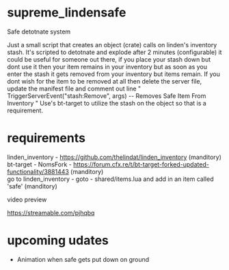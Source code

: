 # supreme_lindensafe
Safe detotnate system





Just a small script that creates an object (crate) calls on linden's inventory stash. It's scripted to detotnate and explode after 2 minutes (configurable) it could be useful for someone out there, if you place your stash down but dont use it then your item remains in your inventory but as soon as you enter the stash it gets removed from your inventory but items remain. If you dont wish for the item to be removed at all then delete the server file, update the manifest file and comment out line " TriggerServerEvent("stash:Remove", args) -- Removes Safe Item From Inventory " Use's bt-target to utilize the stash on the object so that is a requirement.


# requirements
linden_inventory - https://github.com/thelindat/linden_inventory (manditory)<br/>
bt-target - NomsFork - https://forum.cfx.re/t/bt-target-forked-updated-functionality/3881443 (manditory)<br/>
go to linden_inventory - goto - shared/items.lua and add in an item called 'safe' (manditory)

video preview

https://streamable.com/pjhqbq

# upcoming udates
- Animation when safe gets put down on ground
